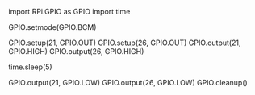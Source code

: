 import RPi.GPIO as GPIO
import time

GPIO.setmode(GPIO.BCM)

GPIO.setup(21, GPIO.OUT)
GPIO.setup(26, GPIO.OUT)
GPIO.output(21, GPIO.HIGH)
GPIO.output(26, GPIO.HIGH)

time.sleep(5)

GPIO.output(21, GPIO.LOW)
GPIO.output(26, GPIO.LOW)
GPIO.cleanup()
